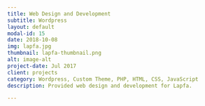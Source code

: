 ```yaml
---
title: Web Design and Development
subtitle: Wordpress
layout: default
modal-id: 15
date: 2018-10-08
img: lapfa.jpg
thumbnail: lapfa-thumbnail.png
alt: image-alt
project-date: Jul 2017
client: projects
category: Wordpress, Custom Theme, PHP, HTML, CSS, JavaScript
description: Provided web design and development for Lapfa.

---
```


